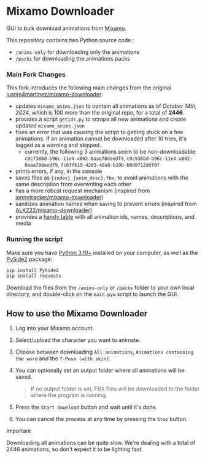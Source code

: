 # Mixamo Downloader
GUI to bulk download animations from [Mixamo](https://www.mixamo.com/).

This repository contains two Python source code :
 - `/anims-only` for downloading only the animations
 - `/packs` for downloading the animations packs

### Main Fork Changes
This fork introduces the following main changes from the original [juanjo4martinez/mixamo-downloader](https://github.com/juanjo4martinez/mixamo-downloader):
- updates `mixamo_anims.json` to contain all animations as of *October 14th, 2024*, which is 100 more than the original repo, for a total of **2446**.
- provides a script `getids.py` to scrape all new animations and create updated `mixamo_anims.json`
- fixes an error that was causing the script to getting stuck on a few animations. If an animation cannot be downloaded after 10 tries, it's logged as a warning and skipped.
   - currently, the following 3 animations seem to be non-downloadable: `c9c7386d-b96c-11e4-a802-0aaa78deedf9`, `c9c936bd-b96c-11e4-a802-0aaa78deedf9`, `fc6ff619-4203-40a8-b19b-b0d0712ddf0f`
- prints errors, if any, in the console
- saves files as `{index}_{anim_desc}.fbx`, to avoid animations with the same description from overwriting each other
- has a more robust request mechanism (inspired from [jonnytracker/mixamo-downloader](https://github.com/jonnytracker/mixamo-downloader/tree/patch-1))
- sanitizes animation names when saving to prevent errors (inspired from [ALK222/mixamo-downloader](https://github.com/ALK222/mixamo-downloader/tree/main))
- provides a [handy table](src/animations_table.md) with all animation ids, names, descriptions, and media

### Running the script

Make sure you have [Python 3.10+](https://www.python.org/) installed on your computer, as well as the [PySide2](https://pypi.org/project/PySide2/) package:

```bash
pip install PySide2
pip install requests
```

Download the files from the `/anims-only` or `/packs` folder to your own local directory, and double-click on the `main.pyw` script to launch the GUI.

## How to use the Mixamo Downloader

1. Log into your Mixamo account.
2. Select/upload the character you want to animate.
3. Choose between downloading `All animations`, `Animations containing the word` and the `T-Pose (with skin)`.
4. You can optionally set an output folder where all animations will be saved.

   > If no output folder is set, FBX files will be downloaded to the folder where the program is running.
  
5. Press the `Start download` button and wait until it's done.
6. You can cancel the process at any time by pressing the `Stop` button.

> [!IMPORTANT]
> Downloading all animations can be quite slow. We're dealing with a total of 2446 animations, so don't expect it to be lighting fast.
